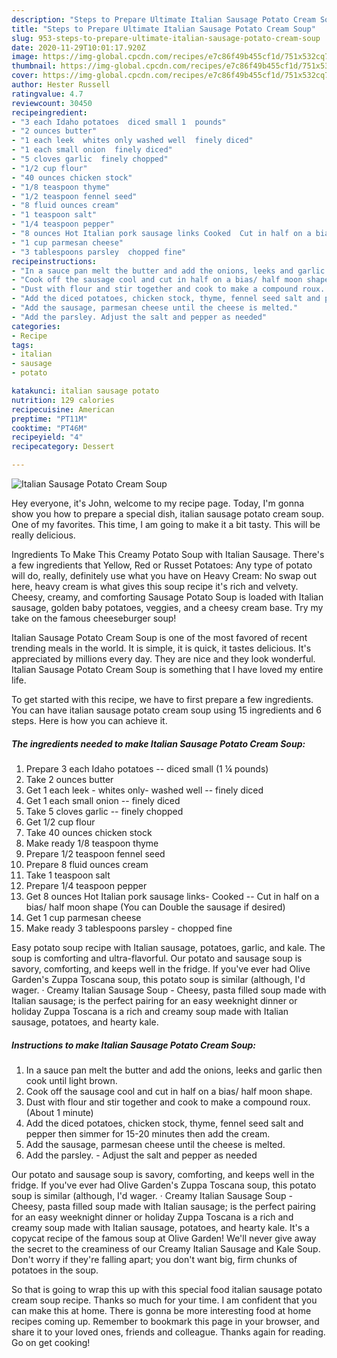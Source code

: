 ```yaml
---
description: "Steps to Prepare Ultimate Italian Sausage Potato Cream Soup"
title: "Steps to Prepare Ultimate Italian Sausage Potato Cream Soup"
slug: 953-steps-to-prepare-ultimate-italian-sausage-potato-cream-soup
date: 2020-11-29T10:01:17.920Z
image: https://img-global.cpcdn.com/recipes/e7c86f49b455cf1d/751x532cq70/italian-sausage-potato-cream-soup-recipe-main-photo.jpg
thumbnail: https://img-global.cpcdn.com/recipes/e7c86f49b455cf1d/751x532cq70/italian-sausage-potato-cream-soup-recipe-main-photo.jpg
cover: https://img-global.cpcdn.com/recipes/e7c86f49b455cf1d/751x532cq70/italian-sausage-potato-cream-soup-recipe-main-photo.jpg
author: Hester Russell
ratingvalue: 4.7
reviewcount: 30450
recipeingredient:
- "3 each Idaho potatoes  diced small 1  pounds"
- "2 ounces butter"
- "1 each leek  whites only washed well  finely diced"
- "1 each small onion  finely diced"
- "5 cloves garlic  finely chopped"
- "1/2 cup flour"
- "40 ounces chicken stock"
- "1/8 teaspoon thyme"
- "1/2 teaspoon fennel seed"
- "8 fluid ounces cream"
- "1 teaspoon salt"
- "1/4 teaspoon pepper"
- "8 ounces Hot Italian pork sausage links Cooked  Cut in half on a bias half moon shape You can Double the sausage if desired"
- "1 cup parmesan cheese"
- "3 tablespoons parsley  chopped fine"
recipeinstructions:
- "In a sauce pan melt the butter and add the onions, leeks and garlic then cook until light brown."
- "Cook off the sausage cool and cut in half on a bias/ half moon shape."
- "Dust with flour and stir together and cook to make a compound roux. (About 1 minute)"
- "Add the diced potatoes, chicken stock, thyme, fennel seed salt and pepper then simmer for 15-20 minutes then add the cream."
- "Add the sausage, parmesan cheese until the cheese is melted."
- "Add the parsley. Adjust the salt and pepper as needed"
categories:
- Recipe
tags:
- italian
- sausage
- potato

katakunci: italian sausage potato 
nutrition: 129 calories
recipecuisine: American
preptime: "PT11M"
cooktime: "PT46M"
recipeyield: "4"
recipecategory: Dessert

---
```



![Italian Sausage Potato Cream Soup](https://img-global.cpcdn.com/recipes/e7c86f49b455cf1d/751x532cq70/italian-sausage-potato-cream-soup-recipe-main-photo.jpg)

Hey everyone, it's John, welcome to my recipe page. Today, I'm gonna show you how to prepare a special dish, italian sausage potato cream soup. One of my favorites. This time, I am going to make it a bit tasty. This will be really delicious.

Ingredients To Make This Creamy Potato Soup with Italian Sausage. There&#39;s a few ingredients that Yellow, Red or Russet Potatoes: Any type of potato will do, really, definitely use what you have on Heavy Cream: No swap out here, heavy cream is what gives this soup recipe it&#39;s rich and velvety. Cheesy, creamy, and comforting Sausage Potato Soup is loaded with Italian sausage, golden baby potatoes, veggies, and a cheesy cream base. Try my take on the famous cheeseburger soup!

Italian Sausage Potato Cream Soup is one of the most favored of recent trending meals in the world. It is simple, it is quick, it tastes delicious. It's appreciated by millions every day. They are nice and they look wonderful. Italian Sausage Potato Cream Soup is something that I have loved my entire life.


To get started with this recipe, we have to first prepare a few ingredients. You can have italian sausage potato cream soup using 15 ingredients and 6 steps. Here is how you can achieve it.

<!--inarticleads1-->

##### The ingredients needed to make Italian Sausage Potato Cream Soup:

1. Prepare 3 each Idaho potatoes -- diced small (1 ¼ pounds)
1. Take 2 ounces butter
1. Get 1 each leek - whites only- washed well -- finely diced
1. Get 1 each small onion -- finely diced
1. Take 5 cloves garlic -- finely chopped
1. Get 1/2 cup flour
1. Take 40 ounces chicken stock
1. Make ready 1/8 teaspoon thyme
1. Prepare 1/2 teaspoon fennel seed
1. Prepare 8 fluid ounces cream
1. Take 1 teaspoon salt
1. Prepare 1/4 teaspoon pepper
1. Get 8 ounces Hot Italian pork sausage links- Cooked -- Cut in half on a bias/ half moon shape (You can Double the sausage if desired)
1. Get 1 cup parmesan cheese
1. Make ready 3 tablespoons parsley - chopped fine


Easy potato soup recipe with Italian sausage, potatoes, garlic, and kale. The soup is comforting and ultra-flavorful. Our potato and sausage soup is savory, comforting, and keeps well in the fridge. If you&#39;ve ever had Olive Garden&#39;s Zuppa Toscana soup, this potato soup is similar (although, I&#39;d wager. · Creamy Italian Sausage Soup - Cheesy, pasta filled soup made with Italian sausage; is the perfect pairing for an easy weeknight dinner or holiday Zuppa Toscana is a rich and creamy soup made with Italian sausage, potatoes, and hearty kale. 

<!--inarticleads2-->

##### Instructions to make Italian Sausage Potato Cream Soup:

1. In a sauce pan melt the butter and add the onions, leeks and garlic then cook until light brown.
1. Cook off the sausage cool and cut in half on a bias/ half moon shape.
1. Dust with flour and stir together and cook to make a compound roux. (About 1 minute)
1. Add the diced potatoes, chicken stock, thyme, fennel seed salt and pepper then simmer for 15-20 minutes then add the cream.
1. Add the sausage, parmesan cheese until the cheese is melted.
1. Add the parsley. - Adjust the salt and pepper as needed


Our potato and sausage soup is savory, comforting, and keeps well in the fridge. If you&#39;ve ever had Olive Garden&#39;s Zuppa Toscana soup, this potato soup is similar (although, I&#39;d wager. · Creamy Italian Sausage Soup - Cheesy, pasta filled soup made with Italian sausage; is the perfect pairing for an easy weeknight dinner or holiday Zuppa Toscana is a rich and creamy soup made with Italian sausage, potatoes, and hearty kale. It&#39;s a copycat recipe of the famous soup at Olive Garden! We&#39;ll never give away the secret to the creaminess of our Creamy Italian Sausage and Kale Soup. Don&#39;t worry if they&#39;re falling apart; you don&#39;t want big, firm chunks of potatoes in the soup. 

So that is going to wrap this up with this special food italian sausage potato cream soup recipe. Thanks so much for your time. I am confident that you can make this at home. There is gonna be more interesting food at home recipes coming up. Remember to bookmark this page in your browser, and share it to your loved ones, friends and colleague. Thanks again for reading. Go on get cooking!
